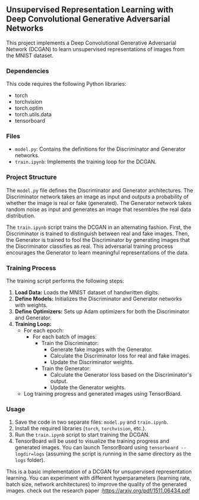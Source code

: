 ## Unsupervised Representation Learning with Deep Convolutional Generative Adversarial Networks

This project implements a Deep Convolutional Generative Adversarial Network (DCGAN) to learn unsupervised representations of images from the MNIST dataset.

### Dependencies

This code requires the following Python libraries:

* torch
* torchvision
* torch.optim
* torch.utils.data
* tensorboard

### Files

* `model.py`: Contains the definitions for the Discriminator and Generator networks.
* `train.ipynb`: Implements the training loop for the DCGAN.

### Project Structure

The `model.py` file defines the Discriminator and Generator architectures. The Discriminator network takes an image as input and outputs a probability of whether the image is real or fake (generated). The Generator network takes random noise as input and generates an image that resembles the real data distribution.

The `train.ipynb` script trains the DCGAN in an alternating fashion. First, the Discriminator is trained to distinguish between real and fake images. Then, the Generator is trained to fool the Discriminator by generating images that the Discriminator classifies as real. This adversarial training process encourages the Generator to learn meaningful representations of the data.

### Training Process

The training script performs the following steps:

1. **Load Data:** Loads the MNIST dataset of handwritten digits.
2. **Define Models:** Initializes the Discriminator and Generator networks with weights.
3. **Define Optimizers:** Sets up Adam optimizers for both the Discriminator and Generator.
4. **Training Loop:**
    - For each epoch:
        - For each batch of images:
            - Train the Discriminator:
                - Generate fake images with the Generator.
                - Calculate the Discriminator loss for real and fake images.
                - Update the Discriminator weights.
            - Train the Generator:
                - Calculate the Generator loss based on the Discriminator's output.
                - Update the Generator weights.
    - Log training progress and generated images using TensorBoard.

### Usage

1. Save the code in two separate files: `model.py` and `train.ipynb`.
2. Install the required libraries (`torch`, `torchvision`, etc.).
3. Run the `train.ipynb` script to start training the DCGAN.
4. TensorBoard will be used to visualize the training progress and generated images. You can launch TensorBoard using `tensorboard --logdir=logs` (assuming the script is running in the same directory as the `logs` folder).

This is a basic implementation of a DCGAN for unsupervised representation learning. You can experiment with different hyperparameters (learning rate, batch size, network architectures) to improve the quality of the generated images.
check out the research paper :https://arxiv.org/pdf/1511.06434.pdf
